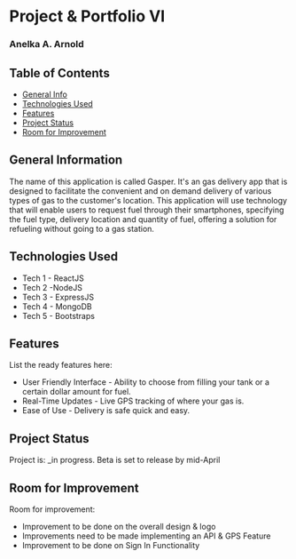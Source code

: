 # Project & Portfolio VI
### Anelka A. Arnold

## Table of Contents
* [General Info](#general-information)
* [Technologies Used](#technologies-used)
* [Features](#features)
* [Project Status](#project-status)
* [Room for Improvement](#room-for-improvement)



## General Information
The name of this application is called Gasper. It's an gas delivery app that is designed to facilitate the convenient and on demand delivery of various types of gas to the customer's location. This application will use technology that will enable users to request fuel through their smartphones, specifying the fuel type, delivery location and quantity of fuel, offering a solution for refueling without going to a gas station.



## Technologies Used
- Tech 1 - ReactJS
- Tech 2 -NodeJS
- Tech 3 - ExpressJS
- Tech 4 - MongoDB
- Tech 5 - Bootstraps


## Features
List the ready features here:
- User Friendly Interface - Ability to choose from filling your tank or a certain dollar amount for fuel.
- Real-Time Updates - Live GPS tracking of where your gas is.
- Ease of Use - Delivery is safe quick and easy.

## Project Status
Project is: _in progress. Beta is set to release by mid-April

## Room for Improvement
Room for improvement:
- Improvement to be done on the overall design & logo
- Improvements need to be made implementing an API & GPS Feature
- Improvement to be done on Sign In Functionality
